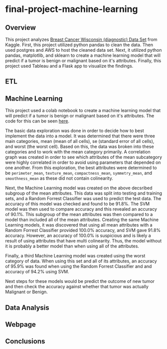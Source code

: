 # final-project-machine-learning

## Overview
This project analyzes [Breast Cancer Wisconsin (diagnostic) Data Set](https://www.kaggle.com/uciml/breast-cancer-wisconsin-data) from Kaggle. First, this project utilized python pandas to clean the data. Then used postgres and AWS to host the cleaned data set. Next, it utilized python pandas, matplotlib, and sklearn to create a machine learning model that will predict if a tumor is benign or malignant based on it's attributes. Finally, this project used Tableau and a Flask app to visualize the findings. 

## ETL

## Machine Learning
This project used a colab notebook to create a machine learning model that will predict if a tumor is benign or malignant based on it's attributes. The code for this can be seen [here](MachineLearning.ipynb). 

The basic data exploration was done in order to decide how to best implement the data into a model. It was determined that there were three main categories, mean (mean of all cells), se (standard error of all cells), and worst (the worst cell). Based on this, the data was broken into these categories and to work with the mean category primarily. A correlation graph was created in order to see which attributes of the mean subcategory were highly correlated in order to avoid using parameters that depended on one another. From this exploration, the best attributes were determined to be  `perimeter_mean`, `texture_mean`, `compactness_mean`, `symmetry_mean`, and `smoothness_mean` as these did not contain colinearity.

Next, the Machine Learning model was created on the above decsribed subgroup of the mean attributes. This data was split into testing and training sets, and a Random Forrest Classifier was used to predict the test data. The accuracy of this model was checked and  found to be 91.8%. The SVM model was then used to compare accuracy and this revealed an accuracy of 90.1%. This subgroup of the mean attributes was then compared to a model than included all of the mean attributes. Creating the same Machine Learning models, it was discovered that using all mean attributes with a Random Forrest Classifier provided 100.0% accuracy, and SVM gave 91.8% accuracy. However, an accuracy of 100.0% is suspicious and is likely a result of using attributes that have multi colinearity. Thus, the model without it is probably a better model than when using all of the attributes.

Finally, a third Machine Learning model was created using the worst category of data. When using this set and all of its attributes, an accuracy of 95.9% was found when using the Random Forrest Classifier and and accuracy of 94.2% using SVM.

Next steps for these models would be predict the outcome of new tumor and then check the accuracy against whether that tumor was actually Malignant or Benign.

## Data Analysis

## Webpage

## Conclusions
